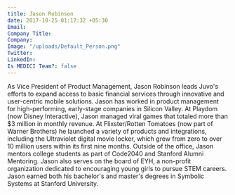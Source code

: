 ```yaml
---
title: Jason Robinson
date: 2017-10-25 01:17:32 +05:30
Email: 
Company Title: 
Company: 
Image: "/uploads/Default_Person.png"
Twitter: 
LinkedIn: 
Is MEDICI Team?: false
---
```


As Vice President of Product Management, Jason Robinson leads Juvo's efforts to expand access to basic financial services through innovative and user-centric mobile solutions. Jason has worked in product management for high-performing, early-stage companies in Silicon Valley. At Playdom (now Disney Interactive), Jason managed viral games that totaled more than $3 million in monthly revenue. At Flixster/Rotten Tomatoes (now part of Warner Brothers) he launched a variety of products and integrations, including the Ultraviolet digital movie locker, which grew from zero to over 10 million users within its first nine months.
Outside of the office, Jason mentors college students as part of Code2040 and Stanford Alumni Mentoring. Jason also serves on the board of EYH, a non-profit organization dedicated to encouraging young girls to pursue STEM careers. Jason earned both his bachelor's and master's degrees in Symbolic Systems at Stanford University.